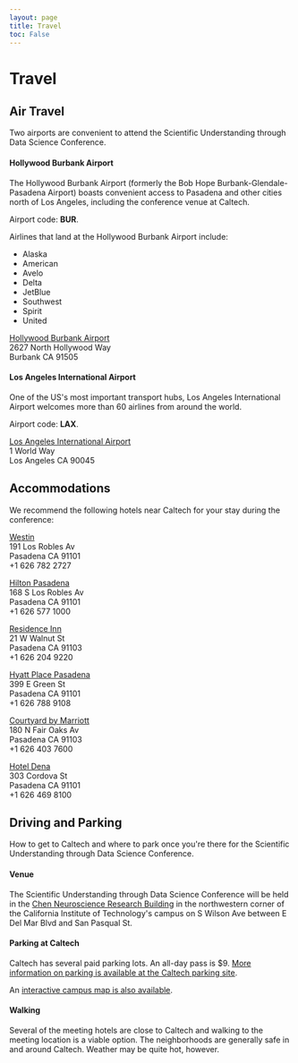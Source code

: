 ```yaml
---
layout: page
title: Travel
toc: False
---
```


# Travel

## Air Travel
Two airports are convenient to attend the Scientific Understanding through Data Science Conference.

#### Hollywood Burbank Airport
The Hollywood Burbank Airport (formerly the Bob Hope Burbank-Glendale-Pasadena Airport) boasts convenient access to Pasadena and other cities north of Los Angeles, including the conference venue at Caltech.

Airport code: **BUR**.

Airlines that land at the Hollywood Burbank Airport include:

- Alaska
- American
- Avelo
- Delta
- JetBlue
- Southwest
- Spirit
- United

[Hollywood Burbank Airport](https://www.hollywoodburbankairport.com/)\
2627 North Hollywood Way\
Burbank CA 91505

#### Los Angeles International Airport
One of the US's most important transport hubs, Los Angeles International Airport welcomes more than 60 airlines from around the world.

Airport code: **LAX**.

[Los Angeles International Airport](https://www.flylax.com/)\
1 World Way\
Los Angeles CA 90045

## Accommodations
We recommend the following hotels near Caltech for your stay during the conference:

[Westin](https://www.marriott.com/en-us/hotels/laxpw-the-westin-pasadena/overview/)\
191 Los Robles Av\
Pasadena CA 91101\
+1 626 782 2727

[Hilton Pasadena](https://www.hilton.com/en/hotels/pasphhf-hilton-pasadena/)\
168 S Los Robles Av\
Pasadena CA 91101\
+1 626 577 1000

[Residence Inn](https://www.marriott.com/en-us/hotels/laxro-residence-inn-los-angeles-pasadena-old-town/overview/)\
21 W Walnut St\
Pasadena CA 91103\
+1 626 204 9220

[Hyatt Place Pasadena](https://www.hyatt.com/hyatt-place/en-US/laczp-hyatt-place-pasadena)\
399 E Green St\
Pasadena CA 91101\
+1 626 788 9108

[Courtyard by Marriott](https://www.marriott.com/en-us/hotels/laxot-courtyard-los-angeles-pasadena-old-town/overview/)\
180 N Fair Oaks Av\
Pasadena CA 91103\
+1 626 403 7600

[Hotel Dena](https://www.hoteldena.com/)\
303 Cordova St\
Pasadena CA 91101\
+1 626 469 8100


## Driving and Parking
How to get to Caltech and where to park once you're there for the Scientific Understanding through Data Science Conference.

#### Venue
The Scientific Understanding through Data Science Conference will be held in the [Chen Neuroscience Research Building](https://maps.app.goo.gl/wNfyYdLEA8ZrptnAA) in the northwestern corner of the California Institute of Technology's campus on S Wilson Ave between E Del Mar Blvd and San Pasqual St.

#### Parking at Caltech
Caltech has several paid parking lots. An all-day pass is $9. [More information on parking is available at the Caltech parking site](https://parking.caltech.edu/parking-info/visitor-parking).

An [interactive campus map is also available](https://www.caltech.edu/map/campus).

#### Walking
Several of the meeting hotels are close to Caltech and walking to the meeting location is a viable option. The neighborhoods are generally safe in and around Caltech. Weather may be quite hot, however.

